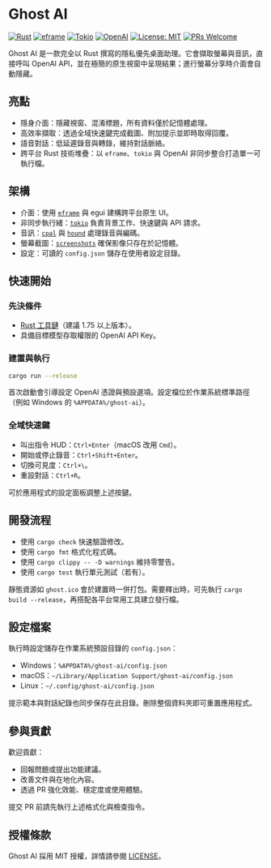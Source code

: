 # Ghost AI

[![Rust](https://img.shields.io/badge/Rust-000000?logo=rust&logoColor=white)](https://www.rust-lang.org/)
[![eframe](https://img.shields.io/badge/eframe-2C3E50)](https://github.com/emilk/egui/tree/master/crates/eframe)
[![Tokio](https://img.shields.io/badge/Tokio-0A7E8C)](https://tokio.rs/)
[![OpenAI](https://img.shields.io/badge/OpenAI-412991?logo=openai&logoColor=white)](https://openai.com/)
[![License: MIT](https://img.shields.io/badge/License-MIT-green.svg?labelColor=gray)](LICENSE)
[![PRs Welcome](https://img.shields.io/badge/PRs-welcome-brightgreen.svg)](https://github.com/Mai0313/ghost-ai/pulls)

Ghost AI 是一款完全以 Rust 撰寫的隱私優先桌面助理。它會擷取螢幕與音訊，直接呼叫 OpenAI API，並在極簡的原生視窗中呈現結果；進行螢幕分享時介面會自動隱藏。

## 亮點
- 隱身介面：隱藏視窗、混淆標題，所有資料僅於記憶體處理。
- 高效率擷取：透過全域快速鍵完成截圖、附加提示並即時取得回覆。
- 語音對話：低延遲錄音與轉錄，維持對話脈絡。
- 跨平台 Rust 技術堆疊：以 `eframe`、`tokio` 與 OpenAI 非同步整合打造單一可執行檔。

## 架構
- 介面：使用 [`eframe`](https://github.com/emilk/egui/tree/master/crates/eframe) 與 egui 建構跨平台原生 UI。
- 非同步執行緒：[`tokio`](https://tokio.rs/) 負責背景工作、快速鍵與 API 請求。
- 音訊：[`cpal`](https://github.com/RustAudio/cpal) 與 [`hound`](https://github.com/ruuda/hound) 處理錄音與編碼。
- 螢幕截圖：[`screenshots`](https://github.com/robmikh/screenshot-rs) 確保影像只存在於記憶體。
- 設定：可讀的 `config.json` 儲存在使用者設定目錄。

## 快速開始

### 先決條件
- [Rust 工具鏈](https://www.rust-lang.org/tools/install)（建議 1.75 以上版本）。
- 具備目標模型存取權限的 OpenAI API Key。

### 建置與執行
```bash
cargo run --release
```
首次啟動會引導設定 OpenAI 憑證與預設選項。設定檔位於作業系統標準路徑（例如 Windows 的 `%APPDATA%/ghost-ai`）。

### 全域快速鍵
- 叫出指令 HUD：`Ctrl+Enter`（macOS 改用 `Cmd`）。
- 開始或停止錄音：`Ctrl+Shift+Enter`。
- 切換可見度：`Ctrl+\`。
- 重設對話：`Ctrl+R`。

可於應用程式的設定面板調整上述按鍵。

## 開發流程
- 使用 `cargo check` 快速驗證修改。
- 使用 `cargo fmt` 格式化程式碼。
- 使用 `cargo clippy -- -D warnings` 維持零警告。
- 使用 `cargo test` 執行單元測試（若有）。

靜態資源如 `ghost.ico` 會於建置時一併打包。需要釋出時，可先執行 `cargo build --release`，再搭配各平台常用工具建立發行檔。

## 設定檔案
執行時設定儲存在作業系統預設目錄的 `config.json`：
- Windows：`%APPDATA%/ghost-ai/config.json`
- macOS：`~/Library/Application Support/ghost-ai/config.json`
- Linux：`~/.config/ghost-ai/config.json`

提示範本與對話紀錄也同步保存在此目錄。刪除整個資料夾即可重置應用程式。

## 參與貢獻
歡迎貢獻：
- 回報問題或提出功能建議。
- 改善文件與在地化內容。
- 透過 PR 強化效能、穩定度或使用體驗。

提交 PR 前請先執行上述格式化與檢查指令。

## 授權條款
Ghost AI 採用 MIT 授權，詳情請參閱 [LICENSE](LICENSE)。

